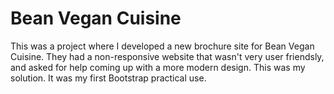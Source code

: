 # Bean Vegan Cuisine

This was a project where I developed a new brochure site for Bean Vegan Cuisine.
They had a non-responsive website that wasn't very user friendsly, and asked for
help coming up with a more modern design. This was my solution. It was my first 
Bootstrap practical use.
